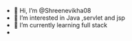 - 👋 Hi, I’m @Shreenevikha08
- 👀 I’m interested in Java ,servlet and jsp
- 🌱 I’m currently learning full stack
- 

<!---
Shreenevikha08/Shreenevikha08 is a ✨ special ✨ repository because its `README.md` (this file) appears on your GitHub profile.
You can click the Preview link to take a look at your changes.
--->
